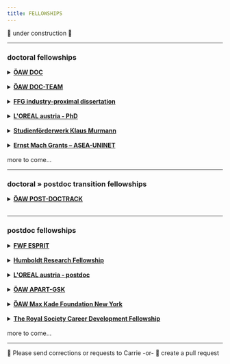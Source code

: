 ```yaml
---
title: FELLOWSHIPS
---
```

🚧  under construction  🚧

---

### doctoral fellowships

<details><summary><b><a href="https://stipendien.oeaw.ac.at/stipendien/doc">ÖAW DOC</a></b></summary>

  - *who is funded:* doctoral students at AT uni; masters ≤2 years prior
  - *what is funded:* 24-30-36 mo doctoral research
  - *funding level:* 46.759 EUR
  - *application requirements:* online form • cv • publications • advisor recommendation • commitment of host institution • research approvals • research abstract • research project exposé
  - *deadline:* 5 Oct 2023
  - *themes:* open

<details><summary><b><a href="https://stipendien.oeaw.ac.at/fileadmin/subsites/stipendien/pdf/calls/DOC_EU-Missionen_online_englisch.pdf">FZÖ DOC</a></b></summary>
  
  - this is a funding mechanism within the ÖAW DOC program that targets research in particular research themes of EU Horizon interest and ÖAW priority
  - *application requirements:* the EU or ÖAW theme must be clearly stated in the project proposal
  - *themes • EU Horizon:* adaptation to climate change, cancer, healthy oceans, green/smart cities, soil health \& food
  - *themes • ÖAW priority areas:* aging, climate change, energy systems, empires & world orders, AI

  </details>
</details>  
<br />
<details><summary><b><a href="https://stipendien.oeaw.ac.at/stipendien/doc-team">ÖAW DOC-TEAM</a></b></summary>

  - *who is funded:* teams of 3-4 doctoral students from the humanities/cultural studies/social sciences and natural sciences/medicine/technology; masters ≤4 years prior or <30 years old
  - *what is funded:* interdisciplinary project; 36 mo project support; 6 mo research stay abroad
  - *funding level:* 46.759 EUR per person per year + travel, childcare, etc
  - *application requirements:* online form • cvs • publications • supervision outline • commitment of host institution(s) • research abstract • research project proposal
  - *deadline:* 31 Oct 2023
  - *themes:* social sciences +

</details>  
<br />
<details><summary><b><a href="https://www.ffg.at/en/ausschreibung/dissertantinnen2023">FFG industry-proximal dissertation</a></b></summary>
  
  - *who is funded:* ***for 2023*** female doctoral students; ≤2 applications per organization
  - *what is funded:* max of 50% total costs for 24-36 mo; direct costs in support of student
  - *funding level:* ≤110.000 EUR for the project
  - *application requirements:* student + advisor cvs + publications • project description • uni commitment • host organization financial docs
  - *deadline:* rolling basis Feb-Nov; extended to Feb 2024
  - *themes: for 2023:* energy transition, mobility transition or circular economy

</details>  
<br />
<details><summary><b><a href="https://stipendien.oeaw.ac.at/en/fellowships/loreal-austria">L'OREAL austria - PhD</a></b></summary>
  
  - *who is funded:* female doctoral students; AT citizens or in AT ≥3 years; ≤3 years of PhD
  - *what is funded:* 8-12 mo research project in AT
  - *funding level:* 25.000 EUR
  - *application requirements:* online form • cv • publications • commitment of host institution • research approvals • research abstract • research project exposé • recommendation from advisor
  - *deadline:* 1 Feb 2024
  - *themes:* medicine, the natural sciences or mathematics

</details>  
<br />
<details><summary><b><a href="https://www.sdw.org/das-bieten-wir/fuer-studierende/studienfoerderwerk-klaus-murmann/ueberblick.html">Studienförderwerk Klaus Murmann</a></b></summary>
  
  - *who is funded:* doctoral students at uni in AT, DE, FR, CH, UK; C1 german level; ≤5 years of PhD
  - *what is funded:* 18-42 mo stipend + social benefit + childcare
  - *funding level:* 1450 EUR per mo \(and more\)
  - *application requirements:* ***in German** cv • uni justification • two recommendations • uni commitment • research abstract • research project exposé
  - *deadline:* 15 Jan 2024 • 17 Jul 2024
  - *themes:* interest to commercialize research projects/products; entreprenuership; start-ups

</details>  
<br />
<details><summary><b><a href="https://asea-uninet.org/scholarships-grants/ernst-mach-grant-emg/">Ernst Mach Grants – ASEA-UNINET</a></b></summary>
  
  - *who is funded:* doctoral students from ID, MY, TH, PH, VN; PhD in AT; ≤35 years
  - *what is funded:* 36 mo stipend + travel + housing allowance
  - *funding level:* 1250 EUR plus
  - *application requirements:* 
  - *deadline:* Mar
  - *themes:* open
    
</details>  
<br />
more to come...

---
### doctoral » postdoc transition fellowships

<details><summary><b><a href="https://stipendien.oeaw.ac.at/stipendien/post-doctrack">ÖAW POST-DOCTRACK</a></b></summary>
  
  - *who is funded:* doctoral students; will recieve their doctoral degree from an AT university within the next 6 months
  - *what is funded:* finish publications from PhD; postdoctoral research
  - *funding level:* 46.759 EUR
  - *application requirements:*
  - *deadline:* 15 May + 15 Nov
  - *themes:* humanities, culture, social science

</details>  
<br />

---
### postdoc fellowships

<details><summary><b><a href="https://www.fwf.ac.at/foerdern/foerderportfolio/karrieren/esprit">FWF ESPRIT</a></b></summary>

  - *who is funded:* postdocs; female postdocs; ≤ 5 years since PhD
  - *what is funded:* 36 mo salary + research budget; research at AT institution
  - *funding level:* salary: 84.430 EUR per year; project: 45.000-75.000 EUR
  - *application requirements:* online form • cv • publication list • mentoring plan • research project proposal • collaboration agreements
  - *deadline:* rolling deadline
  - *themes:* open
    
</details>  
<br />
<details><summary><b><a href="https://www.humboldt-foundation.de/en/apply/sponsorship-programmes/humboldt-research-fellowship">Humboldt Research Fellowship</a></b></summary>

  - *who is funded:* published early-career researchers; ≤4 years postdoc; !DE
  - *what is funded:* 6-24 mo research stays in DE
  - *funding level:* 2670 EUR per month + travel, etc
  - *application requirements:* cv • publications • commitment from DE host institution • two recommendation letters
  - *deadline:* rolling application; decisions made Mar+Jul+Nov
  - *themes:* open

</details>  
<br />
<details><summary><b><a href="https://stipendien.oeaw.ac.at/en/fellowships/loreal-austria">L'OREAL austria - postdoc</a></b></summary>

  - *who is funded:* female postdocs; AT citizens or in AT ≥3 years; ≤4 years since PhD
  - *what is funded:* 6-8 mo research project in AT
  - *funding level:* 25.000 EUR
  - *application requirements:* online form • cv • publications • commitment of host institution • research approvals • research abstract • research project exposé • recommendation from advisor
  - *deadline:* 1 Feb 2024
  - *themes:* medicine, the natural sciences or mathematics

</details>  
<br />
<details><summary><b><a href="https://stipendien.oeaw.ac.at/en/fellowships/apart-gsk/apart-gsk-application">ÖAW APART-GSK</a></b></summary>
  
  - *who is funded:* postdocs; ≤3 years since PhD
  - *what is funded:* research at AT univeristy (some time can be spent outside of AT)
  - *funding level:* 82.390 EUR
  - *application requirements:* online form • cv • 5 most important publications • letter of motivation • commitment from AT employer/uni • invitation from host institute (if applicable)  research approvals • research project abstract • research project description
  - *deadline:* 25 Mar 2024
  - *themes:* humanities, culture, social science

</details>  
<br />
<details><summary><b><a href="https://stipendien.oeaw.ac.at/stipendien/max-kade">ÖAW Max Kade Foundation New York</a></b></summary>

  - *who is funded:* scholars; ≤10 years since PhD; AT citizens or 3 of past 10 years in AT
  - *what is funded:* research stays in the US ≤12 mo
  - *funding level:* 56.500 USD
  - *application requirements:* online application form • cv • publication list • letter of motivation • commitment from AT employer/uni • invitation from US host institute • necessary research approvals (e.g. human subjects) • three recommendation letters • research project abstract • research project proposal
  - *deadline:* 1 Sep
  - *themes:* open

</details>  
<br />
<details><summary><b><a href="https://royalsociety.org/grants-schemes-awards/grants/career-development-fellowship/">The Royal Society Career Development Fellowship</a></b></summary>

  - *who is funded:* researchers from Black or Mixed Black African, Black Caribbean or other Black heritage backgrounds; ≤24 mo postdoc at start of fellowship
  - *what is funded:* research in the UK
  - *funding level:* 690.000 GBP over 4 years
  - *application requirements:* personal details • career summary • research proposal • financial details • necessary research approvals • two letters of recommendation (incl. head of dept)
  - *deadline:* 24 Jan 2024
  - *themes:* natural sciences, STEM

</details>  
<br />
more to come...

---

:bee: Please send corrections or requests to Carrie -or- :robot: create a pull request


<!--
#### postdoc » faculty transition fellowships
- [EU Horizon Marie SCurie Action Postdoctoral Fellowship]()
  - *who is funded:*
  - *what is funded:*
  - *funding level:*
  - *application requirements:*
  - *deadline:*
  - *themes:* open
- []FWF elise richter()
  - *who is funded:*
  - *what is funded:*
  - *funding level:*
  - *application requirements:*
  - *deadline:*
  - *themes:* 
- [FWF START]()
  - *who is funded:*
  - *what is funded:*
  - *funding level:*
  - *application requirements:*
  - *deadline:*
  - *themes:*

-->

